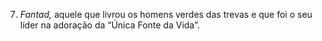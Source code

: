 ﻿7. <em>Fantad,</em> aquele que livrou os homens verdes das trevas e que foi o seu líder na adoração da “Única Fonte da Vida”.